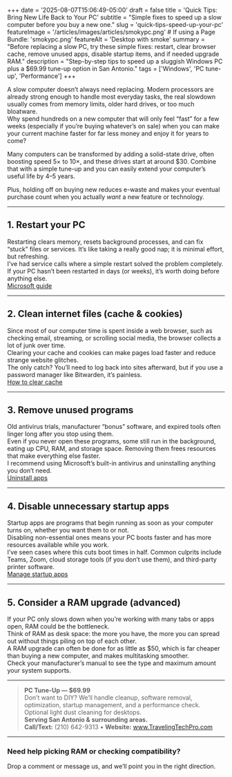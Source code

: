 +++
date = '2025-08-07T15:06:49-05:00'
draft = false
title = 'Quick Tips: Bring New Life Back to Your PC'
subtitle = "Simple fixes to speed up a slow computer before you buy a new one."
slug = 'quick-tips-speed-up-your-pc'
featureImage = '/articles/images/articles/smokypc.png' # If using a Page Bundle: 'smokypc.png'
featureAlt = 'Desktop with smoke'
summary = "Before replacing a slow PC, try these simple fixes: restart, clear browser cache, remove unused apps, disable startup items, and if needed upgrade RAM."
description = "Step-by-step tips to speed up a sluggish Windows PC plus a $69.99 tune-up option in San Antonio."
tags = ['Windows', 'PC tune-up', 'Performance']
+++

A slow computer doesn’t always need replacing. Modern processors are already strong enough to handle most everyday tasks, the real slowdown usually comes from memory limits, older hard drives, or too much bloatware.  
Why spend hundreds on a new computer that will only feel “fast” for a few weeks (especially if you’re buying whatever’s on sale) when you can make your current machine faster for far less money and enjoy it for years to come?  

Many computers can be transformed by adding a solid-state drive, often boosting speed 5× to 10×, and these drives start at around $30. Combine that with a simple tune-up and you can easily extend your computer’s useful life by 4–5 years.  

Plus, holding off on buying new reduces e-waste and makes your eventual purchase count when you actually *want* a new feature or technology.

---

## 1. Restart your PC

Restarting clears memory, resets background processes, and can fix “stuck” files or services. It’s like taking a really good nap; it is minimal effort, but refreshing.  
I’ve had service calls where a simple restart solved the problem completely. If your PC hasn’t been restarted in days (or weeks), it’s worth doing before anything else.  
[Microsoft guide](https://support.microsoft.com/en-us/windows/restart-reboot-your-pc-110262aa-fc79-1c33-7b00-c140ae3a6dac)

---

## 2. Clean internet files (cache & cookies)

Since most of our computer time is spent inside a web browser, such as checking email, streaming, or scrolling social media, the browser collects a lot of junk over time.  
Clearing your cache and cookies can make pages load faster and reduce strange website glitches.  
The only catch? You’ll need to log back into sites afterward, but if you use a password manager like Bitwarden, it’s painless.  
[How to clear cache](https://www.microsoft.com/en-us/edge/learning-center/how-to-manage-and-clear-your-cache-and-cookies?form=MA13I2)

---

## 3. Remove unused programs

Old antivirus trials, manufacturer “bonus” software, and expired tools often linger long after you stop using them.  
Even if you never open these programs, some still run in the background, eating up CPU, RAM, and storage space. Removing them frees resources that make everything else faster.  
I recommend using Microsoft’s built-in antivirus and uninstalling anything you don’t need.  
[Uninstall apps](https://support.microsoft.com/en-us/windows/uninstall-or-remove-apps-and-programs-in-windows-4b55f974-2cc6-2d2b-d092-5905080eaf98)

---

## 4. Disable unnecessary startup apps

Startup apps are programs that begin running as soon as your computer turns on, whether you want them to or not.  
Disabling non-essential ones means your PC boots faster and has more resources available while you work.  
I’ve seen cases where this cuts boot times in half. Common culprits include Teams, Zoom, cloud storage tools (if you don’t use them), and third-party printer software.  
[Manage startup apps](https://support.microsoft.com/en-us/windows/configure-startup-applications-in-windows-115a420a-0bff-4a6f-90e0-1934c844e473)

---

## 5. Consider a RAM upgrade (advanced)

If your PC only slows down when you’re working with many tabs or apps open, RAM could be the bottleneck.  
Think of RAM as desk space: the more you have, the more you can spread out without things piling on top of each other.  
A RAM upgrade can often be done for as little as $50, which is far cheaper than buying a new computer, and makes multitasking smoother.  
Check your manufacturer’s manual to see the type and maximum amount your system supports.

---

> **PC Tune-Up — $69.99**  
> Don’t want to DIY? We’ll handle cleanup, software removal, optimization, startup management, and a performance check. Optional light dust cleaning for desktops.  
> **Serving San Antonio & surrounding areas.**  
> **Call/Text:** (210) 642-9313 • **Website:** www.TravelingTechPro.com

---

### Need help picking RAM or checking compatibility?  
Drop a comment or message us, and we’ll point you in the right direction.